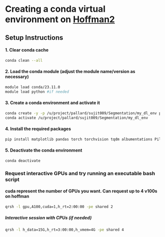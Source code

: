 
# Creating a conda virtual environment on [Hoffman2](https://www.hoffman2.idre.ucla.edu/)

## Setup Instructions

#### 1. Clear conda cache
```bash
conda clean --all
```

#### 2. Load the conda module (adjust the module name/version as necessary)
```bash
module load conda/23.11.0
module load python #if needed
```
#### 3. Create a conda environment and activate it
```bash
conda create -y -p /u/project/pallard/sujit009/Segmentation/my_dl_env python=3.11.6
conda activate /u/project/pallard/sujit009/Segmentation/my_dl_env
```
#### 4. Install the required packages
```bash
pip install matplotlib pandas torch torchvision tqdm albumentations Pillow opencv-python
```
#### 5. Deactivate the conda environment
```bash
conda deactivate
```

### Request interactive GPUs and try running an executable bash script
#### cuda represent the number of GPUs you want. Can request up to 4 v100s on hoffman
```bash
qrsh -l gpu,A100,cuda=1,h_rt=2:00:00 -pe shared 2 
```

##### Interactive session with CPUs (if needed)
```bash
qrsh -l h_data=15G,h_rt=3:00:00,h_vmem=4G -pe shared 4
```


